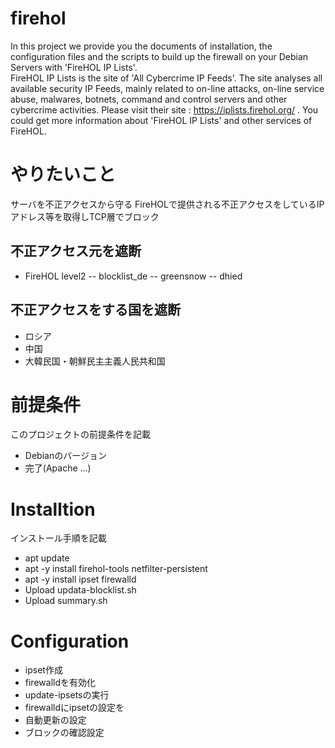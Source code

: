 # firehol
In this project we provide you the documents of installation, the configuration files and the scripts to build up the firewall on your Debian Servers with 'FireHOL IP Lists'.  
FireHOL IP Lists is the site of 'All Cybercrime IP Feeds'.
The site analyses all available security IP Feeds, mainly related to on-line attacks, on-line service abuse, malwares, botnets, command and control servers and other cybercrime activities.
Please visit their site : https://iplists.firehol.org/ .
You could get more information about 'FireHOL IP Lists' and other services of FireHOL.

# やりたいこと
サーバを不正アクセスから守る
FireHOLで提供される不正アクセスをしているIPアドレス等を取得しTCP層でブロック
## 不正アクセス元を遮断
- FireHOL level2
-- blocklist_de
-- greensnow
-- dhied
## 不正アクセスをする国を遮断
- ロシア
- 中国
- 大韓民国・朝鮮民主主義人民共和国

# 前提条件
このプロジェクトの前提条件を記載
- Debianのバージョン
- 完了(Apache ...)

# Installtion
インストール手順を記載
- apt update
- apt -y install firehol-tools netfilter-persistent
- apt -y install ipset firewalld
- Upload updata-blocklist.sh
- Upload summary.sh

# Configuration
- ipset作成
- firewalldを有効化
- update-ipsetsの実行
- firewalldにipsetの設定を
- 自動更新の設定
- ブロックの確認設定
